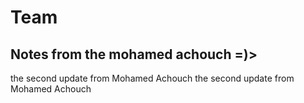# Team
## Notes from the mohamed achouch =)> 

the second update from Mohamed Achouch
the second update from Mohamed Achouch
